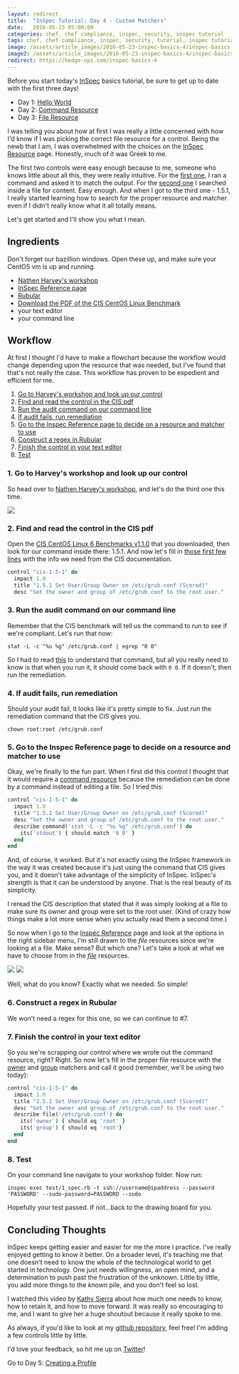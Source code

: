 ```yaml
---
layout: redirect
title:  "InSpec Tutorial: Day 4 - Custom Matchers"
date:   2016-05-23 05:00:00
categories: chef, chef compliance, inspec, security, inspec tutorial
tags: chef, chef compliance, inspec, security, tutorial, inspec tutorial
image: /assets/article_images/2016-05-23-inspec-basics-4/inspec-basics-4.jpg
image2: /assets/article_images/2016-05-23-inspec-basics-4/inspec-basics-4-mobile.jpg
redirect: https://hedge-ops.com/inspec-basics-4
---
```

Before you start today's [InSpec](https://github.com/chef/inspec) basics tutorial, be sure to get up to date with the first three days! 
  
  - Day 1: [Hello World](http://www.anniehedgie.com/inspec-basics-1) 
  - Day 2: [Command Resource](http://www.anniehedgie.com/inspec-basics-2)
  - Day 3: [File Resource](http://www.anniehedgie.com/inspec-basics-3)
  
I was telling you about how at first I was really a little concerned with how I'd know if I was picking the correct file resource for a control. Being the newb that I am, I was overwhelmed with the choices on the [InSpec Resource](https://docs.chef.io/inspec_reference.html) page. Honestly, much of it was Greek to me.
  
The first two controls were easy enough because to me, someone who knows little about all this, they were really intuitive. For the [first one](http://www.anniehedgie.com/inspec-basics-2), I ran a command and asked it to match the output. For the [second one](http://www.anniehedgie.com/inspec-basics-3) I searched inside a file for content. Easy enough. And when I got to the third one - 1.5.1, I really started learning how to search for the proper resource and matcher even if I didn't really know what it all totally means.  

Let's get started and I'll show you what I mean.
  
## Ingredients
Don't forget our bazillion windows. Open these up, and make sure your CentOS vm is up and running.
  
  - [Nathen Harvey's workshop](https://github.com/anniehedgpeth/workshops/tree/7d2bd8d98514a833a4293c0b3ff4b01bc6297b20/InSpec)
  - [InSpec Reference page](https://docs.chef.io/inspec_reference.html)
  - [Rubular](http://rubular.com/)
  - [Download the PDF of the CIS CentOS Linux Benchmark](https://benchmarks.cisecurity.org/tools2/linux/CIS_CentOS_Linux_6_Benchmark_v1.1.0.pdf)
  - your text editor  
  - your command line
  
## Workflow
At first I thought I'd have to make a flowchart because the workflow would change depending upon the resource that was needed, but I've found that that's not really the case. This workflow has proven to be expedient and efficient for me.  

1. [Go to Harvey's workshop and look up our control](#go-to-harveys-workshop-and-look-up-our-control)
2. [Find and read the control in the CIS pdf](#find-and-read-the-control-in-the-cis-pdf)
3. [Run the audit command on our command line](#run-the-audit-command-on-our-command-line) 
4. [If audit fails, run remediation](#if-audit-fails-run-remediation)
5. [Go to the Inspec Reference page to decide on a resource and matcher to use](#go-to-the-inspec-reference-page-to-decide-on-a-resource-and-matcher-to-use)
6. [Construct a regex in Rubular](#construct-a-regex-in-rubular)
7. [Finish the control in your text editor](#finish-the-control-in-your-text-editor)
8. [Test](#test)

### 1. Go to Harvey's workshop and look up our control
So head over to [Nathen Harvey's workshop](https://github.com/anniehedgpeth/workshops/tree/7d2bd8d98514a833a4293c0b3ff4b01bc6297b20/InSpec), and let's do the third one this time.

![](/assets/article_images/2016-05-23-inspec-basics-4/01-Harvey.png)

### 2. Find and read the control in the CIS pdf
Open the [CIS CentOS Linux 6 Benchmarks v1.1.0](https://benchmarks.cisecurity.org/tools2/linux/CIS_CentOS_Linux_6_Benchmark_v1.1.0.pdf) that you downloaded, then look for our command inside there: 1.5.1. And now let's fill in [those first few lines](http://www.anniehedgie.com/inspec-basics-2#find-and-read-the-control-in-the-cis-pdf) with the info we need from the CIS documentation.

```ruby
control "cis-1-5-1" do
  impact 1.0
  title "1.5.1 Set User/Group Owner on /etc/grub.conf (Scored)"
  desc "Set the owner and group of /etc/grub.conf to the root user."
```

### 3. Run the audit command on our command line
Remember that the CIS benchmark will tell us the command to run to see if we're compliant. Let's run that now:

```
stat -L -c "%u %g" /etc/grub.conf | egrep "0 0"
``` 

So I had to read [this](http://superuser.com/questions/508881/what-is-the-difference-between-grep-pgrep-egrep-fgrep) to understand that command, but all you really need to know is that when you run it, it should come back with `0 0`. If it doesn't, then run the remediation. 

### 4. If audit fails, run remediation
Should your audit fail, it looks like it's pretty simple to fix. Just run the remediation command that the CIS gives you.

```
chown root:root /etc/grub.conf
```

### 5. Go to the Inspec Reference page to decide on a resource and matcher to use
Okay, we're finally to the fun part. When I first did this control I thought that it would require a [command resource](http://www.anniehedgie.com/inspec-basics-2) because the remediation can be done by a command instead of editing a file. So I tried this:

```ruby
control "cis-1-5-1" do
  impact 1.0
  title "1.5.1 Set User/Group Owner on /etc/grub.conf (Scored)"
  desc "Set the owner and group of /etc/grub.conf to the root user."
  describe command('stat -L -c "%u %g" /etc/grub.conf') do
    its('stdout') { should match '0 0' }
  end
end
```

And, of course, it worked. But it's not exactly using the InSpec framework in the way it was created because it's just using the command that CIS gives you, and it doesn't take advantage of the simplicity of InSpec. InSpec's strength is that it can be understood by anyone. That is the real beauty of its simplicity.

I reread the CIS description that stated that it was simply looking at a file to make sure its owner and group were set to the root user. (Kind of crazy how things make a lot more sense when you actually read them a second time.)

So now when I go to the [Inspec Reference](https://docs.chef.io/inspec_reference.html) page and look at the options in the right sidebar menu, I'm still drawn to the *file* resources since we're looking at a file. Make sense? But which one? Let's take a look at what we have to choose from in the [*file*](https://docs.chef.io/inspec_reference.html#file) resources.

[![](/assets/article_images/2016-05-23-inspec-basics-4/02-owner.png)](https://docs.chef.io/inspec_reference.html#owner)
[![](/assets/article_images/2016-05-23-inspec-basics-4/03-group.png)](https://docs.chef.io/inspec_reference.html#group)

Well, what do you know? Exactly what we needed. So simple!

### 6. Construct a regex in Rubular
We won't need a regex for this one, so we can continue to #7.

### 7. Finish the control in your text editor
So you we're scrapping our control where we wrote out the command resource, right? Right. So now let's fill in the proper file resource with the [owner](https://docs.chef.io/inspec_reference.html#owner) and [group](https://docs.chef.io/inspec_reference.html#group) matchers and call it good (remember, we'll be using two today):

```ruby
control "cis-1-5-1" do
  impact 1.0
  title "1.5.1 Set User/Group Owner on /etc/grub.conf (Scored)"
  desc "Set the owner and group of /etc/grub.conf to the root user."
  describe file('/etc/grub.conf') do
    its('owner') { should eq 'root' }
    its('group') { should eq 'root'}
  end
end
```

### 8. Test
On your command line navigate to your workshop folder. Now run:

```
inspec exec test/1_spec.rb -t ssh://username@ipaddress --password 'PASSWORD' --sudo-password=PASSWORD --sudo
```

Hopefully your test passed. If not...back to the drawing board for you. 

## Concluding Thoughts
InSpec keeps getting easier and easier for me the more I practice. I've really enjoyed getting to know it better. On a broader level, it's teaching me that one doesn't need to know the whole of the technological world to get started in technology. One just needs willingness, an open mind, and a determination to push past the frustration of the unknown. Little by little, you add more things to the *known* pile, and you don't feel so lost.

I watched this video by [Kathy Sierra](https://www.youtube.com/watch?v=FKTxC9pl-WM) about how much one needs to know, how to retain it, and how to move forward. It was really so encouraging to me, and I want to give her a huge shoutout because it really spoke to me.   

As always, if you'd like to look at my [github repository](https://github.com/anniehedgpeth/inspec-workshop.git), feel free! I'm adding a few controls little by little. 

I'd love your feedback, so hit me up on [Twitter](https://twitter.com/anniehedgie)! 

Go to Day 5: [Creating a Profile](http://www.anniehedgie.com/inspec-basics-5)